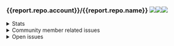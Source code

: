 ### {{report.repo.account}}/{{report.repo.name}} <img src="https://img.shields.io/badge/open-{{report.n_open_issues}}-green"><img src="https://img.shields.io/badge/open_by_user-{{report.n_issues_by_users}}-green"><img src="https://img.shields.io/badge/open_by_member-{{report.n_issues_by_members}}-green">

<details>
  <summary>Stats</summary>

**Top roles**:
{% for role, count in report.top_author_associations.items() -%}
- {{ role }}: {{count}} <br/>
{% endfor %}
  
**Top authors**:
{% for author, count in report.top_authors -%}
- {{ author }}: {{count}} <br/>
{% endfor %}

</details>

<details>
  <summary>Community member related issues</summary>

|  Issue # | Title of the issue  | Days since last update  | Days since last comment by member | Last comment by | Created at | Author |
|---|---|---|---|---|---|---|
{% for issue in report.issues_with_community_association -%}
{% set issue_url = "https://github.com/{{report.repo.account}}/{{report.repo.name}}/issues/{{issue.number}}" -%}
| {{issue.number}} | {{issue.title}} |  {{ issue.days_since_last_update }} | {{ issue.days_since_last_member_comment }} | {{issue.last_commented_by}} | {{ issue.created_at.strftime('%Y-%m-%d') }} | {{issue.user}}  | 
{% endfor %}

</details>

<details>
  <summary>Open issues</summary>

|  Issue # | Title of the issue  | Days since last update  | Days since last comment by member | Last comment by | Created at | Author |
|---|---|---|---|---|---|---|
{% for issue in report.open_issues_sorted_by_update_date -%}
| {{issue.number}} | {{issue.title}} |  {{ issue.days_since_last_update }} | {{ issue.days_since_last_member_comment }} | {{issue.last_commented_by}} | {{ issue.created_at.strftime('%Y-%m-%d') }} | {{issue.user}}  | 
{% endfor %}

</details>